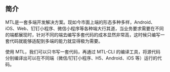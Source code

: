 ## 简介
MTL是一套多端开发解决方案。现如今市面上端的形态多种多样，Android、iOS、Web、钉钉小程序、微信小程序等各种端大行其道，当业务要求需要在不同的端都展现时，针对不同的端去编写多套代码的成本显然非常高，这时候只编写一套代码就能够适配到多端的能力就显得极为需要。

使用 MTL，我们可以只书写一套代码，再通过 MTL-CLI 的编译工具，将源代码分别编译出可以在不同端（微信/钉钉小程序、H5、Android、iOS 等）运行的代码。


